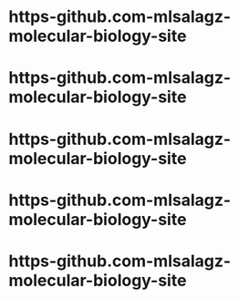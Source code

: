 # https-github.com-mlsalagz-molecular-biology-site
# https-github.com-mlsalagz-molecular-biology-site
# https-github.com-mlsalagz-molecular-biology-site
# https-github.com-mlsalagz-molecular-biology-site
# https-github.com-mlsalagz-molecular-biology-site
